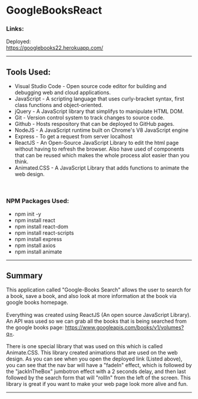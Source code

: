 # GoogleBooksReact

### Links: 

Deployed: <br>
https://googlebooks22.herokuapp.com/
<br>

<hr>


## Tools Used:

* Visual Studio Code - Open source code editor for building and debugging web and cloud applications.
* JavaScript - A scripting language that uses curly-bracket syntax, first class functions and object-oriented.
* jQuery - A JavaScript library that simplifys to manipulate HTML DOM.
* Git - Version control system to track changes to source code.
* Github - Hosts respository that can be deployed to GitHub pages.
* NodeJS - A JavaScript runtime built on Chrome's V8 JavaScript engine
* Express - To get a request from server localhost
* ReactJS - An Open-Source JavaScript Library to edit the html page without having to refresh the browser. Also have used of components that can be reused which makes the whole process alot easier than you think.
* Animated.CSS - A JavaScript Library that adds functions to animate the web design.

<br>

### NPM Packages Used:

* npm init -y
* npm install react
* npm install react-dom
* npm install react-scripts 
* npm install express
* npm install axios
* npm install animate

<hr>

## Summary

This application called "Google-Books Search" allows the user to search for a book, save a book, and also look at more information at the book via google books homepage.
<br>
<br>
Everything was created using ReactJS (An open source JavaScript Library). 
An API was used so we can grab all the books that is being searched from the google books page: https://www.googleapis.com/books/v1/volumes?q=.
<br>
<br>
There is one special library that was used on this which is called Animate.CSS. This library created animations that are used on the web design. As you can see when you open the deployed link (Listed above), you can see that the nav bar will have a "fadeIn" effect, which is followed by the "jackInTheBox" jumbotron effect with a 2 seconds delay, and then last followed by the search form that will "rollIn" from the left of the screen. This library is great if you want to make your web page look more alive and fun. 



<hr>